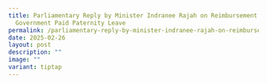 ```yaml
---
title: Parliamentary Reply by Minister Indranee Rajah on Reimbursement of
  Government Paid Paternity Leave
permalink: /parliamentary-reply-by-minister-indranee-rajah-on-reimbursement-of-government-paid-paternity-leave/
date: 2025-02-26
layout: post
description: ""
image: ""
variant: tiptap
---
```

